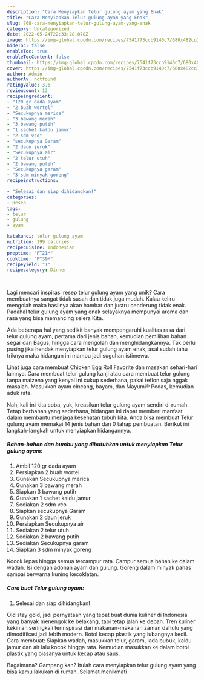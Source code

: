 ```yaml
---
description: "Cara Menyiapkan Telur gulung ayam yang Enak"
title: "Cara Menyiapkan Telur gulung ayam yang Enak"
slug: 768-cara-menyiapkan-telur-gulung-ayam-yang-enak
category: Uncategorized
date: 2022-05-24T22:33:28.078Z
image: https://img-global.cpcdn.com/recipes/7541f73ccb9140c7/680x482cq70/telur-gulung-ayam-foto-resep-utama.jpg
hideToc: false
enableToc: true
enableTocContent: false
thumbnail: https://img-global.cpcdn.com/recipes/7541f73ccb9140c7/680x482cq70/telur-gulung-ayam-foto-resep-utama.jpg
cover: https://img-global.cpcdn.com/recipes/7541f73ccb9140c7/680x482cq70/telur-gulung-ayam-foto-resep-utama.jpg
author: Admin
authorAv: notfound
ratingvalue: 3.6
reviewcount: 13
recipeingredient:
- "120 gr dada ayam"
- "2 buah wortel"
- "Secukupnya merica"
- "3 bawang merah"
- "3 bawang putih"
- "1 sachet kaldu jamur"
- "2 sdm vco"
- "secukupnya Garam"
- "2 daun jeruk"
- "Secukupnya air"
- "2 telur utuh"
- "2 bawang putih"
- "Secukupnya garam"
- "3 sdm minyak goreng"
recipeinstructions:

- "Selesai dan siap dihidangkan!"
categories:
- Resep
tags:
- telur
- gulung
- ayam

katakunci: telur gulung ayam 
nutrition: 199 calories
recipecuisine: Indonesian
preptime: "PT21M"
cooktime: "PT39M"
recipeyield: "1"
recipecategory: Dinner

---
```





Lagi mencari inspirasi resep telur gulung ayam yang unik? Cara membuatnya sangat tidak susah dan tidak juga mudah. Kalau keliru mengolah maka hasilnya akan hambar dan justru cenderung tidak enak. Padahal telur gulung ayam yang enak selayaknya mempunyai aroma dan rasa yang bisa memancing selera Kita.





Ada beberapa hal yang sedikit banyak mempengaruhi kualitas rasa dari telur gulung ayam, pertama dari jenis bahan, kemudian pemilihan bahan segar dan Bagus, hingga cara mengolah dan menghidangkannya. Tak perlu pusing jika hendak menyiapkan telur gulung ayam enak,      asal sudah tahu triknya maka hidangan ini mampu jadi suguhan istimewa.














Lihat juga cara membuat Chicken Egg Roll Favorite dan masakan sehari-hari lainnya. Cara membuat telur gulung kanji atau cara membuat telur gulung tanpa maizena yang kenyal ini cukup sederhana, pakai teflon saja nggak masalah. Masukkan ayam cincang, bayam, dan Mayumi® Pedas, kemudian aduk rata.






Nah, kali ini kita coba, yuk, kreasikan telur gulung ayam sendiri di rumah. Tetap berbahan yang sederhana, hidangan ini dapat memberi manfaat dalam membantu menjaga kesehatan tubuh kita. Anda bisa membuat Telur gulung ayam memakai 14 jenis bahan dan 0 tahap pembuatan. Berikut ini langkah-langkah untuk menyiapkan hidangannya.

<!--inarticleads1-->

##### Bahan-bahan dan bumbu yang dibutuhkan untuk menyiapkan Telur gulung ayam:

1. Ambil 120 gr dada ayam
1. Persiapkan 2 buah wortel
1. Gunakan Secukupnya merica
1. Gunakan 3 bawang merah
1. Siapkan 3 bawang putih
1. Gunakan 1 sachet kaldu jamur
1. Sediakan 2 sdm vco
1. Siapkan secukupnya Garam
1. Gunakan 2 daun jeruk
1. Persiapkan Secukupnya air
1. Sediakan 2 telur utuh
1. Sediakan 2 bawang putih
1. Sediakan Secukupnya garam
1. Siapkan 3 sdm minyak goreng


Kocok lepas hingga semua tercampur rata. Campur semua bahan ke dalam wadah. Isi dengan adonan ayam dan gulung. Goreng dalam minyak panas sampai berwarna kuning kecoklatan. 

<!--inarticleads2-->

##### Cara buat Telur gulung ayam:


1. Selesai dan siap dihidangkan!

Old stay gold, jadi pernyataan yang tepat buat dunia kuliner di Indonesia yang banyak menengok ke belakang, tapi tetap jalan ke depan. Tren kuliner kekinian seringkali terinspirasi dari makanan-makanan zaman dahulu yang dimodifikasi jadi lebih modern. Botol kecap plastik yang lubangnya kecil. Cara membuat: Siapkan wadah, masukkan telur, garam, lada bubuk, kaldu jamur dan air lalu kocok hingga rata. Kemudian masukkan ke dalam botol plastik yang biasanya untuk kecap atau saus. 

Bagaimana? Gampang kan? Itulah cara menyiapkan telur gulung ayam yang bisa kamu lakukan di rumah. Selamat menikmati
